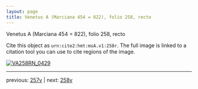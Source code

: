 ```yaml
---
layout: page
title: Venetus A (Marciana 454 = 822), folio 258, recto
---
```


Venetus A (Marciana 454 = 822), folio 258, recto

Cite this object as `urn:cite2:hmt:msA.v1:258r`.  The full image is linked to a citation tool you can use to cite regions of the image.

[![VA258RN_0429](http://www.homermultitext.org/iipsrv?IIIF=/project/homer/pyramidal/deepzoom/hmt/vaimg/2017a/VA258RN_0429.tif/full/800,/0/default.jpg)](http://www.homermultitext.org/ict2/?urn=urn:cite2:hmt:vaimg.2017a:VA258RN_0429) 

---

previous:  [257v](../257v/) | next: [258v](../258v/)